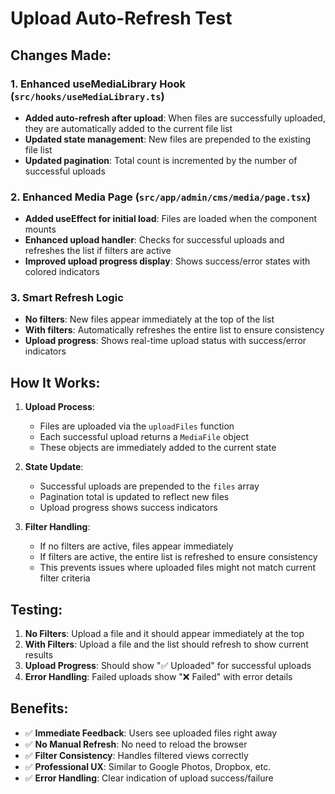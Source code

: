 # Upload Auto-Refresh Test

## Changes Made:

### 1. **Enhanced useMediaLibrary Hook** (`src/hooks/useMediaLibrary.ts`)
- **Added auto-refresh after upload**: When files are successfully uploaded, they are automatically added to the current file list
- **Updated state management**: New files are prepended to the existing file list
- **Updated pagination**: Total count is incremented by the number of successful uploads

### 2. **Enhanced Media Page** (`src/app/admin/cms/media/page.tsx`)
- **Added useEffect for initial load**: Files are loaded when the component mounts
- **Enhanced upload handler**: Checks for successful uploads and refreshes the list if filters are active
- **Improved upload progress display**: Shows success/error states with colored indicators

### 3. **Smart Refresh Logic**
- **No filters**: New files appear immediately at the top of the list
- **With filters**: Automatically refreshes the entire list to ensure consistency
- **Upload progress**: Shows real-time upload status with success/error indicators

## How It Works:

1. **Upload Process**:
   - Files are uploaded via the `uploadFiles` function
   - Each successful upload returns a `MediaFile` object
   - These objects are immediately added to the current state

2. **State Update**:
   - Successful uploads are prepended to the `files` array
   - Pagination total is updated to reflect new files
   - Upload progress shows success indicators

3. **Filter Handling**:
   - If no filters are active, files appear immediately
   - If filters are active, the entire list is refreshed to ensure consistency
   - This prevents issues where uploaded files might not match current filter criteria

## Testing:

1. **No Filters**: Upload a file and it should appear immediately at the top
2. **With Filters**: Upload a file and the list should refresh to show current results
3. **Upload Progress**: Should show "✅ Uploaded" for successful uploads
4. **Error Handling**: Failed uploads show "❌ Failed" with error details

## Benefits:

- ✅ **Immediate Feedback**: Users see uploaded files right away
- ✅ **No Manual Refresh**: No need to reload the browser
- ✅ **Filter Consistency**: Handles filtered views correctly
- ✅ **Professional UX**: Similar to Google Photos, Dropbox, etc.
- ✅ **Error Handling**: Clear indication of upload success/failure
